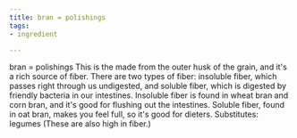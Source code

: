 ```yaml
---
title: bran = polishings
tags:
- ingredient

---
```

bran = polishings This is the made from the outer husk of the grain, and it's a rich source of fiber. There are two types of fiber: insoluble fiber, which passes right through us undigested, and soluble fiber, which is digested by friendly bacteria in our intestines. Insoluble fiber is found in wheat bran and corn bran, and it's good for flushing out the intestines. Soluble fiber, found in oat bran, makes you feel full, so it's good for dieters. Substitutes: legumes (These are also high in fiber.)
